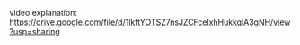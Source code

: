 video explanation:
https://drive.google.com/file/d/1lkftYOTSZ7nsJZCFcelxhHukkqlA3gNH/view?usp=sharing